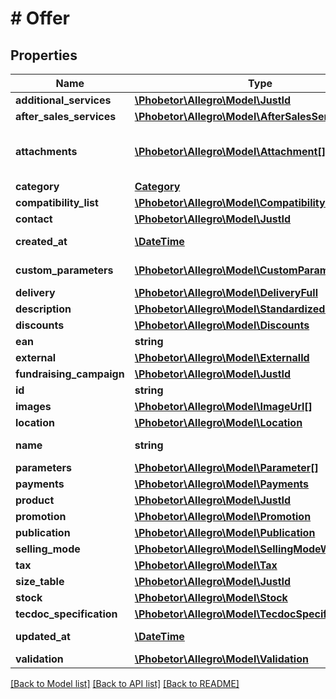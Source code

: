 # # Offer

## Properties

Name | Type | Description | Notes
------------ | ------------- | ------------- | -------------
**additional_services** | [**\Phobetor\Allegro\Model\JustId**](JustId.md) |  | [optional]
**after_sales_services** | [**\Phobetor\Allegro\Model\AfterSalesServices**](AfterSalesServices.md) |  | [optional]
**attachments** | [**\Phobetor\Allegro\Model\Attachment[]**](Attachment.md) | List of offer attachments. You can attach up to 7 files to the offer – one per each attachment type as described in &lt;a href&#x3D;\&quot;/documentation/#operation/createOfferAttachmentUsingPOST\&quot; target&#x3D;\&quot;_blank\&quot;&gt;uploading offer attachments flow&lt;/a&gt;. | [optional]
**category** | [**Category**](Category.md) |  | [optional]
**compatibility_list** | [**\Phobetor\Allegro\Model\CompatibilityList**](CompatibilityList.md) |  | [optional]
**contact** | [**\Phobetor\Allegro\Model\JustId**](JustId.md) |  | [optional]
**created_at** | [**\DateTime**](\DateTime.md) | Creation date: Format (ISO 8601) - yyyy-MM-dd&#39;T&#39;HH:mm:ss.SSSZ. Cannot be modified. | [optional]
**custom_parameters** | [**\Phobetor\Allegro\Model\CustomParameter[]**](CustomParameter.md) | List of custom parameters. You can add up to 4 custom parameters, each containing exactly one value. | [optional]
**delivery** | [**\Phobetor\Allegro\Model\DeliveryFull**](DeliveryFull.md) |  | [optional]
**description** | [**\Phobetor\Allegro\Model\StandardizedDescription**](StandardizedDescription.md) |  | [optional]
**discounts** | [**\Phobetor\Allegro\Model\Discounts**](Discounts.md) |  | [optional]
**ean** | **string** |  | [optional]
**external** | [**\Phobetor\Allegro\Model\ExternalId**](ExternalId.md) |  | [optional]
**fundraising_campaign** | [**\Phobetor\Allegro\Model\JustId**](JustId.md) |  | [optional]
**id** | **string** |  | [optional]
**images** | [**\Phobetor\Allegro\Model\ImageUrl[]**](ImageUrl.md) |  | [optional]
**location** | [**\Phobetor\Allegro\Model\Location**](Location.md) |  | [optional]
**name** | **string** | Name of the offer. Words used in the name field cannot be longer than 50 characters. |
**parameters** | [**\Phobetor\Allegro\Model\Parameter[]**](Parameter.md) |  | [optional]
**payments** | [**\Phobetor\Allegro\Model\Payments**](Payments.md) |  | [optional]
**product** | [**\Phobetor\Allegro\Model\JustId**](JustId.md) |  | [optional]
**promotion** | [**\Phobetor\Allegro\Model\Promotion**](Promotion.md) |  | [optional]
**publication** | [**\Phobetor\Allegro\Model\Publication**](Publication.md) |  | [optional]
**selling_mode** | [**\Phobetor\Allegro\Model\SellingModeWithNetPrice**](SellingModeWithNetPrice.md) |  | [optional]
**tax** | [**\Phobetor\Allegro\Model\Tax**](Tax.md) |  | [optional]
**size_table** | [**\Phobetor\Allegro\Model\JustId**](JustId.md) |  | [optional]
**stock** | [**\Phobetor\Allegro\Model\Stock**](Stock.md) |  | [optional]
**tecdoc_specification** | [**\Phobetor\Allegro\Model\TecdocSpecification**](TecdocSpecification.md) |  | [optional]
**updated_at** | [**\DateTime**](\DateTime.md) | Last update date: Format (ISO 8601) - yyyy-MM-dd&#39;T&#39;HH:mm:ss.SSSZ. Cannot be modified | [optional]
**validation** | [**\Phobetor\Allegro\Model\Validation**](Validation.md) |  | [optional]

[[Back to Model list]](../../README.md#models) [[Back to API list]](../../README.md#endpoints) [[Back to README]](../../README.md)
